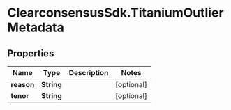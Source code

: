 # ClearconsensusSdk.TitaniumOutlierMetadata

## Properties

Name | Type | Description | Notes
------------ | ------------- | ------------- | -------------
**reason** | **String** |  | [optional] 
**tenor** | **String** |  | [optional] 


